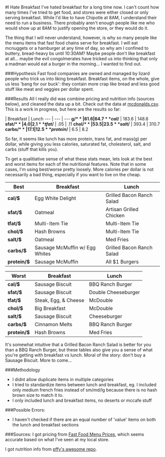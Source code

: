 #I Hate Breakfast
I've hated breakfast for a long time now. I can't count how many times I've tried to get food, and stores were either closed or only serving breakfast. While I'd like to have Chipotle at 8AM, I understand their need to run a business. There probably aren't enough people like me who would show up at 8AM to justify opening the store, or they would do it.

The thing that I will never understand, however, is why so many people like the menu items that fast food chains serve for breakfast. I will eat mcnuggets or a hamburger at any time of day, so why am I confined to buttery, bread-heavy bs until 10:30AM? Maybe people don't like breakfast at all... maybe the evil congolmerates have tricked us into thinking that only a madman would eat a burger in the morning... I wanted to find out.

###Hypothesis
Fast food companies are owned and managed by lizard people who trick us into liking breakfast. Breakfast items, on the whole, give us less 'bang for our buck': they contain more crap like bread and less good stuff like meat and veggies per dollar spent. 

###Results
All I really did was combine pricing and nutrition info (sources below), and cleaned the data up a bit. Check out the data at [mcdonalds.csv](./mcdonalds.csv). This is a work in progress, but here are the results so far:

  | Breakfast | Lunch
--- | --- | ---
**g/$** | 61.6 | 64.7
**cal/$** | 183.6 | 148.6
**sfat/$** | 4.0 | 2.1
**tfat/$** | .05 | .11
**chol/$** | 53.5 | 23.5
**salt/$** | 393.4 | 310.7
**carbs/$** | 17.1 | 12.5
**protein/$** | 6.5 | 8.2

So far, it seems like lunch has more protein, trans fat, and mass(g) per dollar, while giving you less calories, saturated fat, cholesterol, salt, and carbs (stuff that kills you).

To get a qualitiative sense of what these stats mean, lets look at the best and worst items for each of the nutritional features. Note that in some cases, I'm using best/worse pretty loosely. More calories per dollar is not necessarily a bad thing, especially if you want to live on the cheap. 

Best | Breakfast | Lunch
--- | --- | ---
**cal/$** | Egg White Delight | Grilled Bacon Ranch Salad
**sfat/$** | Oatmeal | Artisan Grilled Chicken
**tfat/$** | Multi-Item Tie | Multi-Item Tie
**chol/$** | Hash Browns | Multi-Item Tie
**salt/$** | Oatmeal | Med Fries
**carbs/$** | Sausage McMuffin w/ Egg Whites| Grilled Bacon Ranch Salad
**protein/$** | Sausage McMuffin | All $1 Burgers

Worst | Breakfast | Lunch
--- | --- | ---
**cal/$** | Sausage Biscuit | BBQ Ranch Burger
**sfat/$** | Sausage Biscuit | Double Cheeseburger
**tfat/$** | Steak, Egg, & Cheese | McDouble
**chol/$** | Big Breakfast | McDouble
**salt/$** | Sausage Biscuit | Cheeseburger
**carbs/$** | Cinnamon Melts | BBQ Ranch Burger
**protein/$** | Hash Browns | Med Fries

It's somewhat intuitive that a Grilled Bacon Ranch Salad is better for you than a BBQ Ranch Burger, but these tables also give you a sense of what you're getting with breakfast vs lunch. Moral of the story: don't buy a Sausage Biscuit. More to come...

###Methodology
- I didnt allow duplicate items in multiple categories
- I tried to standardize items between lunch and breakfast, eg. I included only medium french fries instead of sm/md/lg because there is no hash brown size to match it to.
- I only included lunch and breakfast items, no deserts or mccafe stuff

###Possible Errors:
- I haven't checked if there are an equal number of 'value' items on both the lunch and breakfast sections

###Sources:
I got pricing from [Fast Food Menu Prices](http://www.fastfoodmenuprices.com/mcdonalds-prices/), which seems accurate based on what I've seen at my local store.

I got nutrition info from [pffy's awesome repo](https://github.com/pffy/data-mcdonalds-nutritionfacts).

